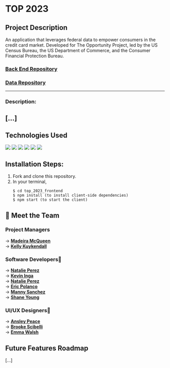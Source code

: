 # TOP 2023

<!-- <h3>💫View it <a href="https://refraim.netlify.app/">Live</a></h3> -->

<h2> Project Description</h2>
An application that leverages federal data to empower consumers in the credit card market. Developed for The Opportunity Project, led by the US Census Bureau, the US Department of Commerce, and the Consumer Financial Protection Bureau. 


### [Back End Repository](https://github.com/epolancot/top_2023_backend/)

### [Data Repository](https://github.com/chrisJoyceDS/top_sprint_data)

---

### Description:
[...]
---
<h2>Technologies Used </h2>
<p>
            <img src="https://img.shields.io/badge/react-%2320232a.svg?style=for-the-badge&logo=react&logoColor=%2361DAFB"/>    
            <img src="https://img.shields.io/badge/javascript-%23323330.svg?style=for-the-badge&logo=javascript&logoColor=%23F7DF1E"/>
            <img src="https://img.shields.io/badge/node.js-6DA55F?style=for-the-badge&logo=node.js&logoColor=white"/>
            <img src="https://img.shields.io/badge/Material--UI-0081CB?style=for-the-badge&logo=material-ui&logoColor=white"/> 
            <img src='https://img.shields.io/badge/MongoDB-4EA94B?style=for-the-badge&logo=mongodb&logoColor=white'/>
            <img src='https://img.shields.io/badge/Express.js-404D59?style=for-the-badge'/>      

<!-- </p><h2>Screenshots</h2>
<details>
    <summary>Images coming soon!</summary>
        

  </details> -->


<!-- <h2> <a href="https://www.figma.com/file/KtIfB6WF0m3YrHgaANraHA/Refraim-%2F-research%2F?type=design&node-id=38-475&mode=design">View Wireframes</a></h3> -->

## Installation Steps: 
<ol>
<li>Fork and clone this repository.

</li>
<li>In your terminal, 
</li>

```
$ cd top_2023_frontend
$ npm install (to install client-side dependencies)
$ npm start (to start the client)
```

<!-- <li>
Run the backend locally in a new terminal, 
</li>

```
$ cd refraim-backend
$ python3 -m venv env (to start virtual environment)
$ source env/bin/activate (to activate virtual environment on MacOS or Unix)
-OR-
$.\env\Scripts\activate (to activate virtual environmnt on Windows)
$ pip install -r requirements.txt (to install dependencies)
$ python3 manage.py makemigrations
$ python3 manage.py migrate
$ python3 manage.py runserver (to run the server)
```
* Don't forget to set up your environmental variables and your database. -->

</ol>

## 👋 Meet the Team
### Project Managers
→ [**Madeira McQueen**](https://www.linkedin.com/in/madeiramcqueen/)<br>
→ [**Kelly Kuykendall**](https://www.linkedin.com/in/kelly-kuykendall-pdx/)
### Software Developers📱
→ [**Natalie Perez**](https://www.linkedin.com/in/natalie-perez-nyc/) <br>
→ [**Kevin Inga**](https://www.linkedin.com/in/kevininga/)<br>
→ [**Natalie Perez**](https://www.linkedin.com/in/natalie-perez-nyc/) <br>
→ [**Eric Polanco**](https://www.linkedin.com/in/epolancot/)<br>
→ [**Manny Sanchez**](https://www.linkedin.com/in/manuel-sanchez-leandro/) <br>
→ [**Shane Young**](https://www.linkedin.com/in/shaneadamyoung/) 


### UI/UX Designers🎨
→ [**Ansley Peace**](https://www.linkedin.com/in/ansleypeace/)<br>
→ [**Brooke Scibelli**](https://www.linkedin.com/in/brookescibelli/) <br>
→ [**Emma Walsh**](https://www.linkedin.com/in/emma-r-walsh/)
            
## Future Features Roadmap 
[...]